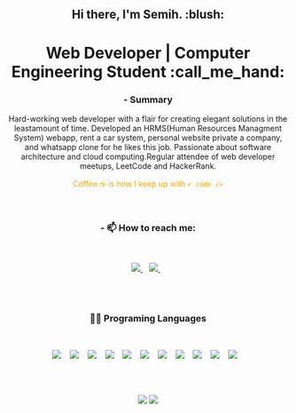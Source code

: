 <h2 align="center"> Hi there, I'm Semih. :blush:</h2>
<h1 align="center"> Web Developer | Computer Engineering Student :call_me_hand:</h1>

<div align="center">


### - Summary

Hard-working web developer with a flair for creating elegant solutions in the leastamount of time. Developed an HRMS(Human Resources Managment System) webapp, rent a car system, personal website private a company, and whatsapp clone
for he likes this job. Passionate about software architecture and cloud computing.Regular attendee of web developer meetups, LeetCode and HackerRank.

<font color="orange">Coffee :coffee: is how I keep up with `< code />` </font>

</div>

<br/>

<h3 align="center"> - 📫 How to reach me:   </h3><br>

<p align="center">
  <a href="https://www.linkedin.com/in/semih-%C5%9Fahan-8a7627176/">
    <img src="https://img.shields.io/badge/linkedin-%230077B5.svg?&style=for-the-badge&logo=linkedin&logoColor=white" />
  </a>&nbsp;&nbsp; <a href="https://twitter.com/Semih87059904?s=08">
    <img src="https://img.shields.io/badge/Twitter-1DA1F2?style=for-the-badge&logo=twitter&logoColor=white" />
  </a>&nbsp;&nbsp;
  
</p>

<br />
<br />

<h3 align="center"> 👩‍💻 Programing Languages</h3>
<br/>

<p align="center"> 

  <img src="https://img.shields.io/badge/Java-ED8B00?style=for-the-badge&logo=java&logoColor=white" />
  &nbsp;&nbsp; 
  
  <img src="https://img.shields.io/badge/C%23-239120?style=for-the-badge&logo=c-sharp" />
  &nbsp;&nbsp;

  <img src="https://img.shields.io/badge/php-68228b?style=for-the-badge&logo=php&logoColor=white" />
  &nbsp;&nbsp; 
  
  <img src="https://img.shields.io/badge/JavaScript-ffe413?style=for-the-badge&logo=javascript&logoColor=000" />
  &nbsp;&nbsp; 

  <img src="https://img.shields.io/badge/typescript-1874cd?style=for-the-badge&logo=typescript&logoColor=white" />
  &nbsp;&nbsp; 

  <img src="https://img.shields.io/badge/react-000?style=for-the-badge&logo=react" />
  &nbsp;&nbsp; 

  <img src="https://img.shields.io/badge/angular-fff?style=for-the-badge&logo=angular&logoColor=CB221C" />
  &nbsp;&nbsp; 

  <img src="https://img.shields.io/badge/css-00bfff?style=for-the-badge&logo=css3&logoColor=blue" />
  &nbsp;&nbsp; 

  <img src="https://img.shields.io/badge/sass-fff?style=for-the-badge&logo=sass" />
  &nbsp;&nbsp; 

  <img src="https://img.shields.io/badge/bootstrap-9a32cd?style=for-the-badge&logo=bootstrap&logoColor=white" />
  &nbsp;&nbsp; 

  <img src="https://img.shields.io/badge/git-fff?style=for-the-badge&logo=git" />
  &nbsp;&nbsp; 


</p>

<br />
<br />

<p align="center">

<img src="https://github-readme-stats.vercel.app/api?username=semihshn&theme=tokyonight" >

<img src="https://github-readme-stats.vercel.app/api/top-langs/?username=semihshn&layout=compact&theme=tokyonight" >

</p>


